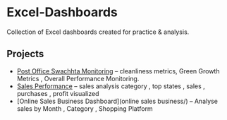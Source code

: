 # Excel-Dashboards
Collection of Excel dashboards created for practice &amp; analysis.

## Projects
- [Post Office Swachhta Monitoring](post-office-swachhta/) – cleanliness metrics, Green Growth Metrics , Overall Performance Monitoring.
- [Sales Performance](sales-performance/) – sales analysis category , top states , sales , purchases , profit visualized
- [Online Sales Business Dashboard](online sales business/) – Analyse sales by Month , Category , Shopping Platform 

